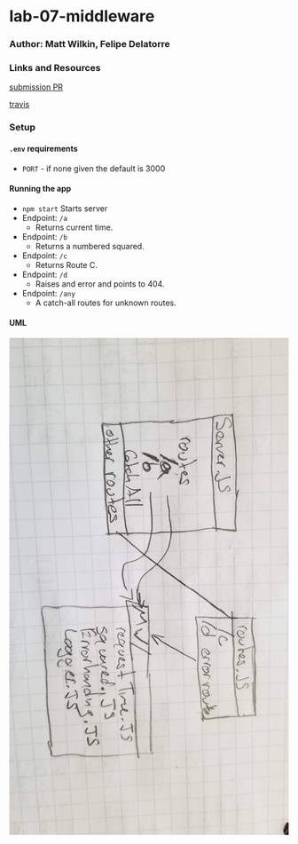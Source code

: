 # lab-07-middleware


### Author: Matt Wilkin, Felipe Delatorre

### Links and Resources
[submission PR](https://github.com/mwilkin-401-advanced-javascript/lab-07-middleware/pull/2)

[travis](https://www.travis-ci.com/mwilkin-401-advanced-javascript/lab-04)

### Setup
#### `.env` requirements
* `PORT` - if none given the default is 3000

#### Running the app
* `npm start` Starts server
* Endpoint: `/a`
  * Returns current time.
* Endpoint: `/b`
  * Returns a numbered squared.
* Endpoint: `/c`
  * Returns Route C.
* Endpoint: `/d`
  * Raises and error and points to 404.
* Endpoint: `/any`
  * A catch-all routes for unknown routes.

#### UML
![](./assets/UML.jpg)
